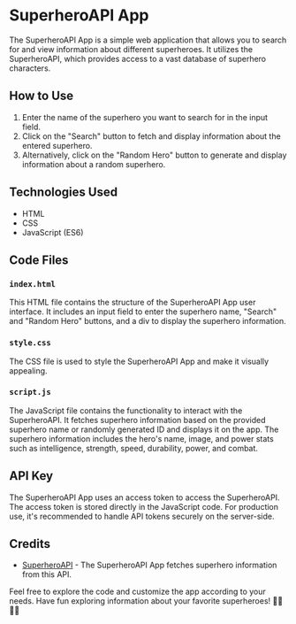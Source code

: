 # SuperheroAPI App

The SuperheroAPI App is a simple web application that allows you to search for and view information about different superheroes. It utilizes the SuperheroAPI, which provides access to a vast database of superhero characters.

## How to Use

1. Enter the name of the superhero you want to search for in the input field.
2. Click on the "Search" button to fetch and display information about the entered superhero.
3. Alternatively, click on the "Random Hero" button to generate and display information about a random superhero.

## Technologies Used

- HTML
- CSS
- JavaScript (ES6)

## Code Files

### `index.html`

This HTML file contains the structure of the SuperheroAPI App user interface. It includes an input field to enter the superhero name, "Search" and "Random Hero" buttons, and a div to display the superhero information.

### `style.css`

The CSS file is used to style the SuperheroAPI App and make it visually appealing.

### `script.js`

The JavaScript file contains the functionality to interact with the SuperheroAPI. It fetches superhero information based on the provided superhero name or randomly generated ID and displays it on the app. The superhero information includes the hero's name, image, and power stats such as intelligence, strength, speed, durability, power, and combat.

## API Key

The SuperheroAPI App uses an access token to access the SuperheroAPI. The access token is stored directly in the JavaScript code. For production use, it's recommended to handle API tokens securely on the server-side.

## Credits

- [SuperheroAPI](https://superheroapi.com/) - The SuperheroAPI App fetches superhero information from this API.

Feel free to explore the code and customize the app according to your needs. Have fun exploring information about your favorite superheroes! 🦸‍♂️🦸‍♀️